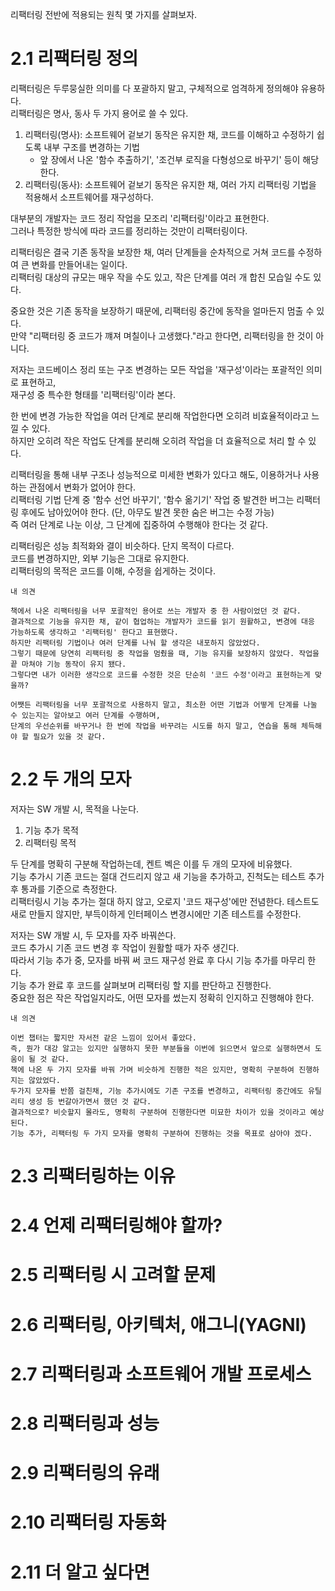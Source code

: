 리팩터링 전반에 적용되는 원칙 몇 가지를 살펴보자.  

# 2.1 리팩터링 정의
리팩터링은 두루뭉실한 의미를 다 포괄하지 말고, 구체적으로 엄격하게 정의해야 유용하다.  
리팩터링은 명사, 동사 두 가지 용어로 쓸 수 있다.  
1. 리팩터링(명사): 소프트웨어 겉보기 동작은 유지한 채, 코드를 이해하고 수정하기 쉽도록 내부 구조를 변경하는 기법
   - 앞 장에서 나온 '함수 추출하기', '조건부 로직을 다형성으로 바꾸기' 등이 해당한다.
2. 리팩터링(동사): 소프트웨어 겉보기 동작은 유지한 채, 여러 가지 리팩터링 기법을 적용해서 소프트웨어를 재구성하다.
  
대부분의 개발자는 코드 정리 작업을 모조리 '리팩터링'이라고 표현한다.  
그러나 특정한 방식에 따라 코드를 정리하는 것만이 리팩터링이다.  
  
리팩터링은 결국 기존 동작을 보장한 채, 여러 단계들을 순차적으로 거쳐 코드를 수정하여 큰 변화를 만들어내는 일이다.  
리팩터링 대상의 규모는 매우 작을 수도 있고, 작은 단계를 여러 개 합친 모습일 수도 있다.  
  
중요한 것은 기존 동작을 보장하기 때문에, 리팩터링 중간에 동작을 얼마든지 멈출 수 있다.  
만약 "리팩터링 중 코드가 꺠져 며칠이나 고생했다."라고 한다면, 리팩터링을 한 것이 아니다.  
  
저자는 코드베이스 정리 또는 구조 변경하는 모든 작업을 '재구성'이라는 포괄적인 의미로 표현하고,  
재구성 중 특수한 형태를 '리팩터링'이라 본다.  
  
한 번에 변경 가능한 작업을 여러 단계로 분리해 작업한다면 오히려 비효율적이라고 느낄 수 있다.  
하지만 오히려 작은 작업도 단계를 분리해 오히려 작업을 더 효율적으로 처리 할 수 있다.  
  
리팩터링을 통해 내부 구조나 성능적으로 미세한 변화가 있다고 해도, 이용하거나 사용하는 관점에서 변화가 없어야 한다.  
리팩터링 기법 단계 중 '함수 선언 바꾸기', '함수 옮기기' 작업 중 발견한 버그는 리팩터링 후에도 남아있어야 한다. (단, 아무도 발견 못한 숨은 버그는 수정 가능)  
즉 여러 단계로 나눈 이상, 그 단계에 집중하여 수행해야 한다는 것 같다.  
  
리팩터링은 성능 최적화와 결이 비슷하다. 단지 목적이 다르다.  
코드를 변경하지만, 외부 기능은 그대로 유지한다.  
리팩터링의 목적은 코드를 이해, 수정을 쉽게하는 것이다.  

```text
내 의견

책에서 나온 리팩터링을 너무 포괄적인 용어로 쓰는 개발자 중 한 사람이었던 것 같다.
결과적으로 기능을 유지한 채, 같이 협업하는 개발자가 코드를 읽기 원활하고, 변경에 대응 가능하도록 생각하고 '리팩터링' 한다고 표현했다.
하지만 리팩터링 기법이나 여러 단계를 나눠 할 생각은 내포하지 않았었다. 
그렇기 때문에 당연히 리팩터링 중 작업을 멈췄을 때, 기능 유지를 보장하지 않았다. 작업을 끝 마쳐야 기능 동작이 유지 됐다.
그렇다면 내가 이러한 생각으로 코드를 수정한 것은 단순히 '코드 수정'이라고 표현하는게 맞을까? 

어쨋든 리팩터링을 너무 포괄적으로 사용하지 말고, 최소한 어떤 기법과 어떻게 단계를 나눌 수 있는지는 알아보고 여러 단계를 수행하며, 
단계의 우선순위를 바꾸거나 한 번에 작업을 바꾸려는 시도를 하지 말고, 연습을 통해 체득해야 할 필요가 있을 것 같다. 
```

# 2.2 두 개의 모자
저자는 SW 개발 시, 목적을 나눈다.
1. 기능 추가 목적
2. 리팩터링 목적
  
두 단계를 명확히 구분해 작업하는데, 켄트 벡은 이를 두 개의 모자에 비유했다.  
기능 추가시 기존 코드는 절대 건드리지 않고 새 기능을 추가하고, 진척도는 테스트 추가 후 통과를 기준으로 측정한다.  
리팩터링시 기능 추가는 절대 하지 않고, 오로지 '코드 재구성'에만 전념한다. 테스트도 새로 만들지 않지만, 부득이하게 인터페이스 변경시에만 기존 테스트를 수정한다.  
  
저자는 SW 개발 시, 두 모자를 자주 바꿔쓴다.  
코드 추가시 기존 코드 변경 후 작업이 원활할 때가 자주 생긴다.  
따라서 기능 추가 중, 모자를 바꿔 써 코드 재구성 완료 후 다시 기능 추가를 마무리 한다.  
기능 추가 완료 후 코드를 살펴보며 리팩터링 할 지를 판단하고 진행한다.  
중요한 점은 작은 작업일지라도, 어떤 모자를 썼는지 정확히 인지하고 진행해야 한다.  

```text
내 의견

이번 챕터는 짧지만 자서전 같은 느낌이 있어서 좋았다.
즉, 뭔가 대강 알고는 있지만 실행하지 못한 부분들을 이번에 읽으면서 앞으로 실행하면서 도움이 될 것 같다.
책에 나온 두 가지 모자를 바꿔 가며 비슷하게 진행한 적은 있지만, 명확히 구분하여 진행하지는 않았었다. 
두가지 모자를 반쯤 걸친채, 기능 추가시에도 기존 구조를 변경하고, 리팩터링 중간에도 유틸리티 생성 등 번갈아가면서 했던 것 같다.
결과적으로? 비슷할지 몰라도, 명확히 구분하여 진행한다면 미묘한 차이가 있을 것이라고 예상된다.
기능 추가, 리팩터링 두 가지 모자를 명확히 구분하여 진행하는 것을 목표로 삼아야 겠다.

```

# 2.3 리팩터링하는 이유

# 2.4 언제 리팩터링해야 할까?

# 2.5 리팩터링 시 고려할 문제

# 2.6 리팩터링, 아키텍처, 애그니(YAGNI)

# 2.7 리팩터링과 소프트웨어 개발 프로세스

# 2.8 리팩터링과 성능

# 2.9 리팩터링의 유래

# 2.10 리팩터링 자동화

# 2.11 더 알고 싶다면
